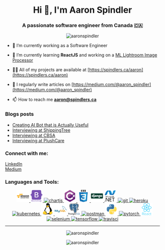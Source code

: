<h1 align="center">Hi 👋, I'm Aaron Spindler</h1>
<h3 align="center">A passionate software engineer from Canada 🇨🇦</h3>

<p align="center"> <img src="https://komarev.com/ghpvc/?username=aaronspindler&label=Profile%20views&color=0e75b6&style=flat" alt="aaronspindler" /> </p>

- 🔭 I’m currently working as a Software Engineer

- 🌱 I’m currently learning **ReactJS** and working on a [ML Lightroom Image Processor](https://github.com/aaronspindler/lightroom-blur)

- 👨‍💻 All of my projects are available at [https://spindlers.ca/aaron](https://spindlers.ca/aaron)

- 📝 I regularly write articles on [https://medium.com/@aaron_spindler](https://medium.com/@aaron_spindler)

- 📫 How to reach me **aaron@spindlers.ca**

### Blogs posts
<!-- BLOG-POST-LIST:START -->
- [Creating AI Bot that is Actually Useful](https://medium.com/@aaron_spindler/creating-ai-bot-that-is-actually-useful-d840ef2d9735?source=rss-54c5470de4d------2)
- [Interviewing at ShippingTree](https://medium.com/interviewing-at/interviewing-at-shippingtree-bbcb86705052?source=rss-54c5470de4d------2)
- [Interviewing at CBSA](https://medium.com/interviewing-at/interviewing-at-cbsa-ee9ffdbf9b1?source=rss-54c5470de4d------2)
- [Interviewing at PlushCare](https://medium.com/interviewing-at/interviewing-at-plushcare-39053af6360e?source=rss-54c5470de4d------2)
<!-- BLOG-POST-LIST:END -->

<h3 align="left">Connect with me:</h3>
<p align="left">
<a href="https://linkedin.com/in/aaron-spindler" target="blank">LinkedIn</a>
  <br>
<a href="https://medium.com/@aaron_spindler" target="blank">Medium</a>
</p>

<h3 align="left">Languages and Tools:</h3>
<p align="center"> <a href="https://aws.amazon.com" target="_blank"> <img src="https://raw.githubusercontent.com/devicons/devicon/master/icons/amazonwebservices/amazonwebservices-original-wordmark.svg" alt="aws" width="40" height="40"/> </a> <a href="https://getbootstrap.com" target="_blank"> <img src="https://raw.githubusercontent.com/devicons/devicon/master/icons/bootstrap/bootstrap-plain-wordmark.svg" alt="bootstrap" width="40" height="40"/> </a> <a href="https://www.chartjs.org" target="_blank"> <img src="https://www.chartjs.org/media/logo-title.svg" alt="chartjs" width="40" height="40"/> </a> <a href="https://www.w3schools.com/cs/" target="_blank"> <img src="https://raw.githubusercontent.com/devicons/devicon/master/icons/csharp/csharp-original.svg" alt="csharp" width="40" height="40"/> </a> <a href="https://www.w3schools.com/css/" target="_blank"> <img src="https://raw.githubusercontent.com/devicons/devicon/master/icons/css3/css3-original-wordmark.svg" alt="css3" width="40" height="40"/> </a> <a href="https://www.djangoproject.com/" target="_blank"> <img src="https://raw.githubusercontent.com/devicons/devicon/master/icons/django/django-original.svg" alt="django" width="40" height="40"/> </a> <a href="https://dotnet.microsoft.com/" target="_blank"> <img src="https://raw.githubusercontent.com/devicons/devicon/master/icons/dot-net/dot-net-original-wordmark.svg" alt="dotnet" width="40" height="40"/> </a> <a href="https://git-scm.com/" target="_blank"> <img src="https://www.vectorlogo.zone/logos/git-scm/git-scm-icon.svg" alt="git" width="40" height="40"/> </a> <a href="https://heroku.com" target="_blank"> <img src="https://www.vectorlogo.zone/logos/heroku/heroku-icon.svg" alt="heroku" width="40" height="40"/> </a> <a href="https://kubernetes.io" target="_blank"> <img src="https://www.vectorlogo.zone/logos/kubernetes/kubernetes-icon.svg" alt="kubernetes" width="40" height="40"/> </a> <a href="https://www.linux.org/" target="_blank"> <img src="https://raw.githubusercontent.com/devicons/devicon/master/icons/linux/linux-original.svg" alt="linux" width="40" height="40"/> </a> <a href="https://www.mysql.com/" target="_blank"> <img src="https://raw.githubusercontent.com/devicons/devicon/master/icons/mysql/mysql-original-wordmark.svg" alt="mysql" width="40" height="40"/> </a> <a href="https://www.postgresql.org" target="_blank"> <img src="https://raw.githubusercontent.com/devicons/devicon/master/icons/postgresql/postgresql-original-wordmark.svg" alt="postgresql" width="40" height="40"/> </a> <a href="https://postman.com" target="_blank"> <img src="https://www.vectorlogo.zone/logos/getpostman/getpostman-icon.svg" alt="postman" width="40" height="40"/> </a> <a href="https://www.python.org" target="_blank"> <img src="https://raw.githubusercontent.com/devicons/devicon/master/icons/python/python-original.svg" alt="python" width="40" height="40"/> </a> <a href="https://pytorch.org/" target="_blank"> <img src="https://www.vectorlogo.zone/logos/pytorch/pytorch-icon.svg" alt="pytorch" width="40" height="40"/> </a> <a href="https://reactjs.org/" target="_blank"> <img src="https://raw.githubusercontent.com/devicons/devicon/master/icons/react/react-original-wordmark.svg" alt="react" width="40" height="40"/> </a> <a href="https://www.selenium.dev" target="_blank"> <img src="https://raw.githubusercontent.com/detain/svg-logos/780f25886640cef088af994181646db2f6b1a3f8/svg/selenium-logo.svg" alt="selenium" width="40" height="40"/> </a> <a href="https://www.tensorflow.org" target="_blank"> <img src="https://www.vectorlogo.zone/logos/tensorflow/tensorflow-icon.svg" alt="tensorflow" width="40" height="40"/> </a> <a href="https://travis-ci.org" target="_blank"> <img src="https://www.vectorlogo.zone/logos/travis-ci/travis-ci-icon.svg" alt="travisci" width="40" height="40"/> </a> </p>

<hr>

<p align="center"><img src="https://github-readme-stats.vercel.app/api?username=aaronspindler&show_icons=true&locale=en&theme=dark" alt="aaronspindler" /></p>

<p align="center"><img src="https://github-readme-streak-stats.herokuapp.com/?user=aaronspindler&theme=dark" alt="aaronspindler" /></p>
